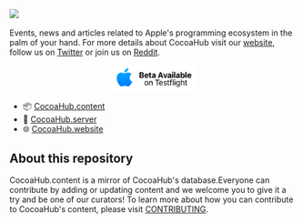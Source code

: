 ![](https://github.com/pedrommcarrasco/Cocoahub.content/blob/master/banner.jpg?raw=true)

Events, news and articles related to Apple's programming ecosystem in the palm of your hand. For more details about CocoaHub visit our [website](https://cocoahub.app), follow us on [Twitter](https://twitter.com/CocoaHubApp) or join us on [Reddit](https://www.reddit.com/r/CocoaHub/).

<p align="center"><a href="https://testflight.apple.com/join/C1U1l5yy"><img src="cta.png" width="150"/></a></p>

- 📦 [CocoaHub.content](https://github.com/pedrommcarrasco/CocoaHub.content)
- 🧠 [CocoaHub.server](https://github.com/pedrommcarrasco/CocoaHub.server)
- 🌐 [CocoaHub.website](https://github.com/pedrommcarrasco/CocoaHub.website)

## About this repository

CocoaHub.content is a mirror of CocoaHub's database.Everyone can contribute by adding or updating content and we welcome you to give it a try and be one of our curators! To learn more about how you can contribute to CocoaHub's content, please visit [CONTRIBUTING](https://github.com/pedrommcarrasco/Cocoahub.content/blob/master/CONTRIBUTING.md).
